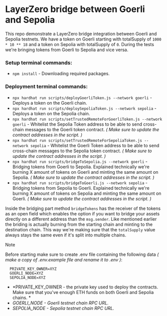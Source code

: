 # LayerZero bridge between Goerli and Sepolia
This repo demonstrate a LayerZero bridge integration between Goerli and Sepolia testnets. We have a token on Goerli starting with totalSupply of `1000 * 10 ** 18` and a token on Sepolia with totalSupply of `0`. During the tests we're bringing tokens from Goerli to Sepolia and vice versa.

### Setup terminal commands:
* ```npm install``` - Downloading required packages.

### Deployment terminal commands:
* `npx hardhat run scripts/deployGoerliToken.js --network goerli` - Deploys a token on the Goerli chain.
* `npx hardhat run scripts/deploySepoliaToken.js --network sepolia` - Deploys a token on the Sepolia chain.
* `npx hardhat run scripts/setTrustedRemoteForGoerliToken.js --network goerli` - Whitelist the Sepolia Token address to be able to send cross-chain messages to the Goerli token contract. _( Make sure to update the contract addresses in the script. )_
* `npx hardhat run scripts/setTrustedRemoteForSepoliaToken.js --network sepolia` - Whitelist the Goerli Token address to be able to send cross-chain messages to the Sepolia token contract. _( Make sure to update the contract addresses in the script. )_
* `npx hardhat run scripts/bridgeToSepolia.js --network goerli` - Bridging tokens from Goerli to Sepolia. Explained technically we're burning X amount of tokens on Goerli and minting the same amount on Sepolia. _( Make sure to update the contract addresses in the script. )_
* `npx hardhat run scripts/bridgeToGoerli.js --network sepolia` - Bridging tokens from Sepolia to Goerli. Explained technically we're burning X amount of tokens on Sepolia and minting the same amount on Goerli. _( Make sure to update the contract addresses in the script. )_

Inside the bridging part method `bridgeTokens` has the receiver of the tokens as an open field which enables the option if you want to bridge your assets directly on a different address than the `msg.sender`. Like mentioned earlier the briding is actually burning from the starting chain and minting to the destination chain. This way we're making sure that the `totalSupply` value always stays the same even if it's split into multiple chains.

> [!NOTE]  
> Before starting make sure to create .env file containing the following data _( make a copy of .env.example file and rename it to .env )_:
> ```
>   PRIVATE_KEY_OWNER=XYZ
>   GOERLI_NODE=XYZ
>   SEPOLIA_NODE=XYZ
> ```
> - *PRIVATE_KEY_OWNER - the private key used to deploy the contracts. Make sure that you've enough ETH funds on both Goerli and Sepolia chains. *
> - *GOERLI_NODE - Goerli testnet chain RPC URL.*
> - *SEPOLIA_NODE - Sepolia testnet chain RPC URL.*